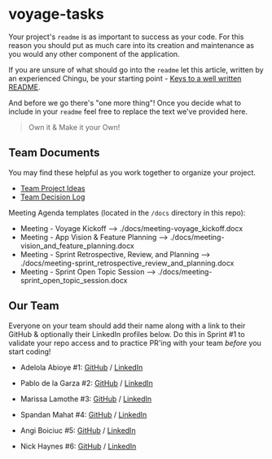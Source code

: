 # voyage-tasks

Your project's `readme` is as important to success as your code. For 
this reason you should put as much care into its creation and maintenance
as you would any other component of the application.

If you are unsure of what should go into the `readme` let this article,
written by an experienced Chingu, be your starting point - 
[Keys to a well written README](https://tinyurl.com/yk3wubft).

And before we go there's "one more thing"! Once you decide what to include
in your `readme` feel free to replace the text we've provided here.

> Own it & Make it your Own!

## Team Documents

You may find these helpful as you work together to organize your project.

- [Team Project Ideas](./docs/team_project_ideas.md)
- [Team Decision Log](./docs/team_decision_log.md)

Meeting Agenda templates (located in the `/docs` directory in this repo):

- Meeting - Voyage Kickoff --> ./docs/meeting-voyage_kickoff.docx
- Meeting - App Vision & Feature Planning --> ./docs/meeting-vision_and_feature_planning.docx
- Meeting - Sprint Retrospective, Review, and Planning --> ./docs/meeting-sprint_retrospective_review_and_planning.docx
- Meeting - Sprint Open Topic Session --> ./docs/meeting-sprint_open_topic_session.docx

## Our Team

Everyone on your team should add their name along with a link to their GitHub
& optionally their LinkedIn profiles below. Do this in Sprint #1 to validate
your repo access and to practice PR'ing with your team *before* you start
coding!

- Adelola Abioye #1: [GitHub](https://github.com/Adel-abio) / [LinkedIn](https://linkedin.com/in/adelola-abioye/)
- Pablo de la Garza #2: [GitHub](https://github.com/pdv88) / [LinkedIn](https://www.linkedin.com/in/pablo-de-la-garza/)
- Marissa Lamothe #3: [GitHub](https://github.com/msrissaxox) / [LinkedIn](https://www.linkedin.com/in/marissalamothe/)
   
- Spandan Mahat #4: [GitHub](https://github.com/spandanmahat00) / [LinkedIn](https://linkedin.com/in/liaccountname)
- Angi Boiciuc #5: [GitHub](https://github.com/codebyangi) / [LinkedIn](https://www.linkedin.com/in/angi-boiciuc)
- Nick Haynes #6: [GitHub](https://github.com/nickhaynes) / [LinkedIn](https://www.linkedin.com/in/nickhaynes/)